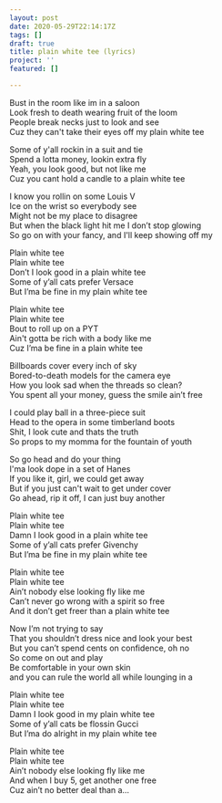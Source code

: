 ```yaml
---
layout: post
date: 2020-05-29T22:14:17Z
tags: []
draft: true
title: plain white tee (lyrics)
project: ''
featured: []

---
```

Bust in the room like im in a saloon   
Look fresh to death wearing fruit of the loom   
People break necks just to look and see   
Cuz they can't take their eyes off my plain white tee   
  
Some of y'all rockin in a suit and tie   
Spend a lotta money, lookin extra fly   
Yeah, you look good, but not like me   
Cuz you cant hold a candle to a plain white tee   
  
I know you rollin on some Louis V   
Ice on the wrist so everybody see   
Might not be my place to disagree   
But when the black light hit me I don’t stop glowing   
So go on with your fancy, and I'll keep showing off my   
  
Plain white tee   
Plain white tee   
Don’t I look good in a plain white tee   
Some of y’all cats prefer Versace   
But I’ma be fine in my plain white tee   
  
Plain white tee   
Plain white tee   
Bout to roll up on a PYT   
Ain't gotta be rich with a body like me   
Cuz I’ma be fine in a plain white tee   
  
Billboards cover every inch of sky   
Bored-to-death models for the camera eye   
How you look sad when the threads so clean?   
You spent all your money, guess the smile ain’t free   
  
I could play ball in a three-piece suit   
Head to the opera in some timberland boots   
Shit, I look cute and thats the truth   
So props to my momma for the fountain of youth  
  
So go head and do your thing   
I'ma look dope in a set of Hanes   
If you like it, girl, we could get away   
But if you just can't wait to get under cover   
Go ahead, rip it off, I can just buy another   
  
Plain white tee   
Plain white tee   
Damn I look good in a plain white tee   
Some of y’all cats prefer Givenchy   
But I’ma be fine in my plain white tee   
  
Plain white tee   
Plain white tee   
Ain’t nobody else looking fly like me   
Can’t never go wrong with a spirit so free   
And it don’t get freer than a plain white tee   
  
Now I’m not trying to say   
That you shouldn’t dress nice and look your best   
But you can’t spend cents on confidence, oh no   
So come on out and play   
Be comfortable in your own skin   
and you can rule the world all while lounging in a   
  
Plain white tee   
Plain white tee   
Damn I look good in my plain white tee   
Some of y’all cats be flossin Gucci   
But I’ma do alright in my plain white tee   
  
Plain white tee   
Plain white tee   
Ain’t nobody else looking fly like me   
And when I buy 5, get another one free   
Cuz ain’t no better deal than a…